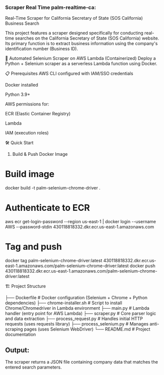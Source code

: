 ### Scraper Real Time palm-realtime-ca:

Real-Time Scraper for California Secretary of State (SOS California) Business Search

This project features a scraper designed specifically for conducting real-time searches on the California Secretary of State (SOS California) website. Its primary function is to extract business information using the company's identification number (Business ID).

🚀 Automated Selenium Scraper on AWS Lambda (Containerized)
Deploy a Python + Selenium scraper as a serverless Lambda function using Docker.

📋 Prerequisites
AWS CLI configured with IAM/SSO credentials

Docker installed

Python 3.9+

AWS permissions for:

ECR (Elastic Container Registry)

Lambda

IAM (execution roles)

🛠️ Quick Start

1. Build & Push Docker Image

# Build image
docker build -t palm-selenium-chrome-driver .

# Authenticate to ECR
aws ecr get-login-password --region us-east-1 | docker login --username AWS --password-stdin 430118818332.dkr.ecr.us-east-1.amazonaws.com

# Tag and push
docker tag palm-selenium-chrome-driver:latest 430118818332.dkr.ecr.us-east-1.amazonaws.com/palm-selenium-chrome-driver:latest
docker push 430118818332.dkr.ecr.us-east-1.amazonaws.com/palm-selenium-chrome-driver:latest

🏗️ Project Structure


├── Dockerfile # Docker configuration (Selenium + Chrome + Python dependencies)
├── chrome-installer.sh # Script to install Chrome/Chromedriver in Lambda environment
├── main.py # Lambda handler (entry point for AWS Lambda)
├── scraper.py # Core parser logic and data extraction
├── process_request.py # Handles initial HTTP requests (uses requests library)
├── process_selenium.py # Manages anti-scraping pages (uses Selenium WebDriver)
└── README.md # Project documentation

## Output:

The scraper returns a JSON file containing company data that matches the entered search parameters.